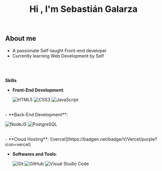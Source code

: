 
<h1 align="center"><b>Hi , I'm Sebastián Galarza</b></h1>

<br>

	
##  **About me**


- A passionate Self-taught Front-end developer
- Currently learning Web Development by Self

<br><br>


<b> Skills</b>
<br>

<p align="center"> 
    
- **Front-End Development**:

   ![HTML5](https://badgen.net/badge/HTML/HTML/orange?icon=HTML)
   ![CSS3](https://badgen.net/badge/CSS/CSS/blue?icon=css)
   ![JavaScript](https://badgen.net/badge/JS/JavaScript/yellow?icon=js)

<br>
- **Back-End Development**:

   ![NodeJS](https://badgen.net/badge/NJS/NodeJS/green?icon=nodejs)
   ![PostgreSQL](https://badgen.net/badge/SQL/PostgreSQL/blue?icon=sql)
   
<br>
- **Cloud Hosting**:
![vercel](https://badgen.net/badge/V/Vercel/purple?icon=vercel)

<br>

- **Softwares and Tools**:

    ![Git](https://badgen.net/badge/G/GIt/orange?icon=git)
    ![GitHub](https://badgen.net/badge/G/Github/grey?icon=github)
    ![Visual Studio Code](https://badgen.net/badge/VSCode/VisualStudioCode/blue?icon=vscode)

<br>


</p>

